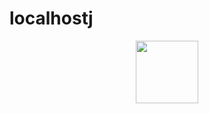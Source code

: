 # localhostj


<div id="header" align="center">
  <img src="[https://media.giphy.com/media/M9gbBd9nbDrOTu1Mqx/giphy.gif](https://i.giphy.com/media/v1.Y2lkPTc5MGI3NjExanBzdmY4bTJjb2xrbHZmOG85b2p5dTZxbmI2MW1taGppMmZ1YTVrYiZlcD12MV9pbnRlcm5hbF9naWZfYnlfaWQmY3Q9Zw/MDJ9IbxxvDUQM/giphy.gif)" width="100"/>
</div>
